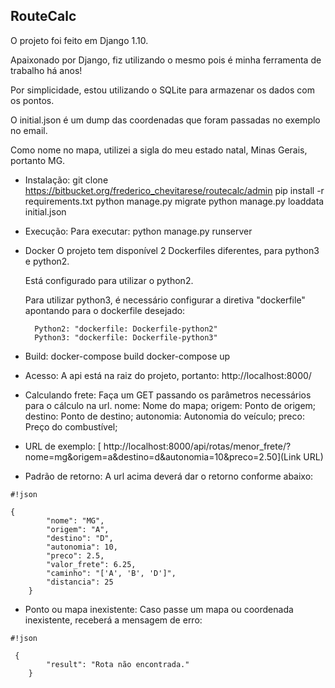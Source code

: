 ## **RouteCalc** ##

O projeto foi feito em Django 1.10.

Apaixonado por Django, fiz utilizando o mesmo pois é minha ferramenta de trabalho há anos!

Por simplicidade, estou utilizando o SQLite para armazenar os dados com os pontos.

O initial.json é um dump das coordenadas que foram passadas no exemplo no email.

Como nome no mapa, utilizei a sigla do meu estado natal, Minas Gerais, portanto MG.


* Instalação:
    git clone https://bitbucket.org/frederico_chevitarese/routecalc/admin
    pip install -r requirements.txt
    python manage.py migrate
    python manage.py loaddata initial.json


* Execução:
    Para executar: python manage.py runserver


* Docker
    O projeto tem disponível 2 Dockerfiles diferentes, para python3 e python2.

    Está configurado para utilizar o python2.

    Para utilizar python3, é necessário configurar a diretiva "dockerfile" apontando para o dockerfile desejado:

        Python2: "dockerfile: Dockerfile-python2"
        Python3: "dockerfile: Dockerfile-python3"


* Build:
    docker-compose build
    docker-compose up


* Acesso:
    A api está na raiz do projeto, portanto:
    http://localhost:8000/


* Calculando frete:
    Faça um GET passando os parâmetros necessários para o cálculo na url.
    nome: Nome do mapa;
    origem: Ponto de origem;
    destino: Ponto de destino;
    autonomia: Autonomia do veículo;
    preco: Preço do combustível;


* URL de exemplo:
   [ http://localhost:8000/api/rotas/menor_frete/?nome=mg&origem=a&destino=d&autonomia=10&preco=2.50](Link URL)



* Padrão de retorno:
    A url acima deverá dar o retorno conforme abaixo:
    
```
#!json

{
        "nome": "MG",
        "origem": "A",
        "destino": "D",
        "autonomia": 10,
        "preco": 2.5,
        "valor_frete": 6.25,
        "caminho": "['A', 'B', 'D']",
        "distancia": 25
    }

```


* Ponto ou mapa inexistente:
    Caso passe um mapa ou coordenada inexistente, receberá a mensagem de erro:
   
```
#!json

 {
        "result": "Rota não encontrada."
    }
```